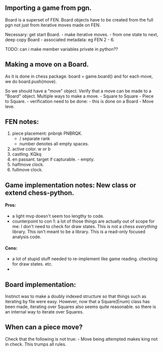 ## Importing a game from pgn.

Board is a superset of FEN. Board objects have to be created from the full pgn not just from iterative moves made on FEN.

Necessary:
get start Board.
    - make iterative moves.
    - from one state to next, deep copy Board
    - associated metadata: eg FEN 2 - 6.


TODO: can i make member variables private in python??


## Making a move on a Board.
As it is done in chess package. board = game.board() and for each move, we do board.push(move).

So we should have a "move" object.
Verify that a move can be made to a "Board" object.
Multiple ways to make a move.
    - Square to Square
    - Piece to Square.
    - verification need to be done:
        - this is done on a Board - Move leve.


## FEN notes:
1. piece placement: pnbrqk PNBRQK.
    - / separate rank
    - number denotes all empty spaces.
2. active color. w or b
3. castling. KQkq
4. en passant. target if capturable. - empty.
5. halfmove clock. 
6. fullmove clock.




## Game implementation notes: New class or extend chess-python.
#### Pros:
- a light mvp doesn't seem too lengthy to code.
- counterpoint to con 1: a lot of those things are actually out of scope for me: I don't need to check for draw states. This is not a chess *everything* library. This isn't meant to be a library. This is a read-only focused analysis code.
#### Cons:
- a lot of stupid stuff needed to re-implement like game reading. checking for draw states. etc.
- 



## Board implementation:
Instinct was to make a doubly indexed structure so that things such as iterating by file were easy. However, now that a Square(Enum) class has been made, iterating over Squares also seems quite reasonable. so there is an internal way to iterate over Squares.



## When can a piece move?
Check that the following is not true:
    - Move being attempted makes king not in check. This trumps all rules.








